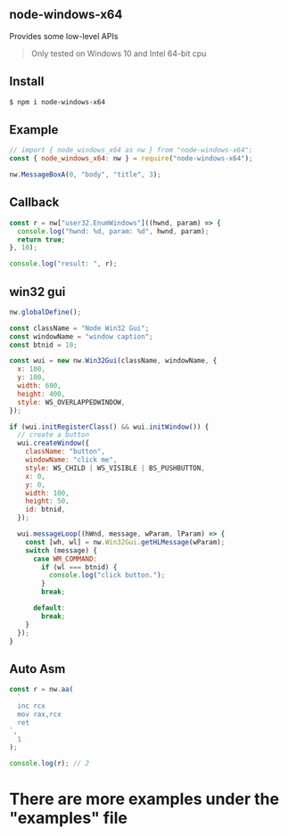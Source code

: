 ## node-windows-x64

 Provides some low-level APIs

 > Only tested on Windows 10 and Intel 64-bit cpu

 ## Install
 ```sh
 $ npm i node-windows-x64
 ```

## Example
 ```js
// import { node_windows_x64 as nw } from "node-windows-x64";
 const { node_windows_x64: nw } = require("node-windows-x64");

nw.MessageBoxA(0, "body", "title", 3);
```

## Callback
```js
const r = nw["user32.EnumWindows"]((hwnd, param) => {
  console.log("hwnd: %d, param: %d", hwnd, param);
  return true;
}, 10);

console.log("result: ", r);
```

## win32 gui
```js
nw.globalDefine();

const className = "Node Win32 Gui";
const windowName = "window caption";
const btnid = 10;

const wui = new nw.Win32Gui(className, windowName, {
  x: 100,
  y: 100,
  width: 600,
  height: 400,
  style: WS_OVERLAPPEDWINDOW,
});

if (wui.initRegisterClass() && wui.initWindow()) {
  // create a button
  wui.createWindow({
    className: "button",
    windowName: "click me",
    style: WS_CHILD | WS_VISIBLE | BS_PUSHBUTTON,
    x: 0,
    y: 0,
    width: 100,
    height: 50,
    id: btnid,
  });

  wui.messageLoop((hWnd, message, wParam, lParam) => {
    const [wh, wl] = nw.Win32Gui.getHLMessage(wParam);
    switch (message) {
      case WM_COMMAND:
        if (wl === btnid) {
          console.log("click button.");
        }
        break;

      default:
        break;
    }
  });
}
```

## Auto Asm
```js
const r = nw.aa(
  `
  inc rcx
  mov rax,rcx
  ret
`,
  1
);

console.log(r); // 2
```



# There are more examples under the "examples" file